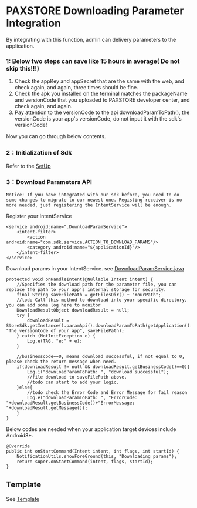 # PAXSTORE Downloading Parameter Integration

By integrating with this function, admin can delivery parameters to the application.

### 1: Below two steps can save like 15 hours in average( Do not skip this!!!)
1. Check the appKey and appSecret that are the same with the web, and check again, and again, three times should be fine.
2. Check the apk you installed on the terminal matches the packageName and versionCode that you uploaded to PAXSTORE developer center,  and check again, and again.
3. Pay attention to the versionCode to the api downloadParamToPath(), the versionCode is your app's versionCode, do not input it with the sdk's versionCode!

Now you can go through below contents.

### 2：Initialization of Sdk
Refer to the [SetUp](../README.md)

### 3：Download Parameters API
`Notice: If you have integrated with our sdk before, you need to do some changes to migrate to our newest one.
Registing receiver is no more needed, just registering the IntentService will be enough.`

Register your IntentService

    <service android:name=".DownloadParamService">
        <intent-filter>
            <action android:name="com.sdk.service.ACTION_TO_DOWNLOAD_PARAMS"/>
            <category android:name="${applicationId}"/>
        </intent-filter>
    </service>

Download params in your IntentService. see [DownloadParamService.java](../demo/src/main/java/com/pax/android/demoapp/DownloadParamService.java)

    protected void onHandleIntent(@Nullable Intent intent) {
        //Specifies the download path for the parameter file, you can replace the path to your app's internal storage for security.
        final String saveFilePath = getFilesDir() + "YourPath";
        //todo Call this method to download into your specific directory, you can add some log here to monitor
        DownloadResultObject downloadResult = null;
        try {
            downloadResult = StoreSdk.getInstance().paramApi().downloadParamToPath(getApplication().getPackageName(), "The versionCode of your app", saveFilePath);
        } catch (NotInitException e) {
            Log.e(TAG, "e:" + e);
        }

        //businesscode==0, means download successful, if not equal to 0, please check the return message when need.
        if(downloadResult != null && downloadResult.getBusinessCode()==0){
            Log.i("downloadParamToPath: ", "download successful");
            //file download to saveFilePath above.
            //todo can start to add your logic.
        }else{
            //todo check the Error Code and Error Message for fail reason
            Log.e("downloadParamToPath: ", "ErrorCode: "+downloadResult.getBusinessCode()+"ErrorMessage: "+downloadResult.getMessage());
        }
    }   

Below codes are needed when your application target devices include Android8+.

    @Override
    public int onStartCommand(Intent intent, int flags, int startId) {
        NotificationUtils.showForeGround(this, "Downloading params");
        return super.onStartCommand(intent, flags, startId);
    }

## Template
See [Template](../demo/src/main/assets/param_template.xml)

